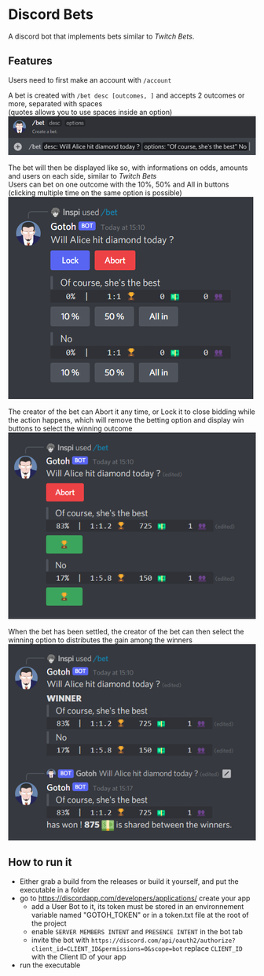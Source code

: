 # Discord Bets
A discord bot that implements bets similar to *Twitch Bets*.

## Features

Users need to first make an account with `/account`  

A bet is created with `/bet desc [outcomes, ]` and accepts 2 outcomes or more, separated with spaces  
(quotes allows you to use spaces inside an option)  
![bet command](https://github.com/Inspirateur/Discord-Bets/blob/main/pictures/create_bet.png)

The bet will then be displayed like so, with informations on odds, amounts and users on each side, similar to *Twitch Bets*  
Users can bet on one outcome with the 10%, 50% and All in buttons (clicking multiple time on the same option is possible)  
![bet display](https://github.com/Inspirateur/Discord-Bets/blob/main/pictures/bet.png)

The creator of the bet can Abort it any time, or Lock it to close bidding while the action happens, 
which will remove the betting option and display win buttons to select the winning outcome  
![locked bet](https://github.com/Inspirateur/Discord-Bets/blob/main/pictures/lock.png)

When the bet has been settled, the creator of the bet can then select the winning option to distributes the gain among the winners  
![bet is over](https://github.com/Inspirateur/Discord-Bets/blob/main/pictures/win.png)

## How to run it
- Either grab a build from the releases or build it yourself, and put the executable in a folder
- go to https://discordapp.com/developers/applications/ create your app
  - add a User Bot to it, its token must be stored in an environnement variable named "GOTOH_TOKEN" or in a token.txt file at the root of the project
  - enable `SERVER MEMBERS INTENT` and `PRESENCE INTENT` in the bot tab  
  - invite the bot with `https://discord.com/api/oauth2/authorize?client_id=CLIENT_ID&permissions=0&scope=bot` replace `CLIENT_ID` with the Client ID of your app
- run the executable
